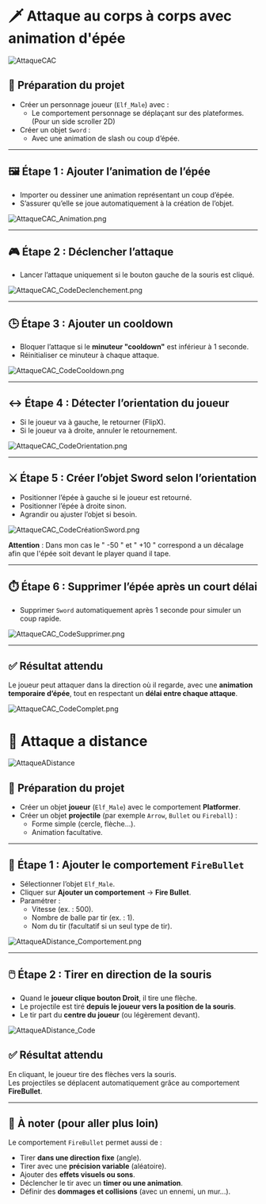 # 🗡️ Attaque au corps à corps avec animation d'épée

![AttaqueCAC](Images/AttaqueCAC.png)

## 🧰 Préparation du projet

- Créer un personnage joueur (`Elf_Male`) avec :
  - Le comportement personnage se déplaçant sur des plateformes. (Pour un side scroller 2D)
- Créer un objet `Sword` :
  - Avec une animation de slash ou coup d’épée.

---

## 🖼️ Étape 1 : Ajouter l’animation de l’épée

- Importer ou dessiner une animation représentant un coup d’épée.
- S’assurer qu’elle se joue automatiquement à la création de l’objet.

![AttaqueCAC_Animation.png](Images/AttaqueCAC_Animation.png)

---

## 🎮 Étape 2 : Déclencher l’attaque

- Lancer l’attaque uniquement si le bouton gauche de la souris est cliqué.

![AttaqueCAC_CodeDeclenchement.png](Images/AttaqueCAC_CodeDeclenchement.png)

---

## 🕒 Étape 3 : Ajouter un cooldown

- Bloquer l’attaque si le **minuteur "cooldown"** est inférieur à 1 seconde.
- Réinitialiser ce minuteur à chaque attaque.

![AttaqueCAC_CodeCooldown.png](Images/AttaqueCAC_CodeCooldown.png)

---

## ↔️ Étape 4 : Détecter l’orientation du joueur

- Si le joueur va à gauche, le retourner (FlipX).
- Si le joueur va à droite, annuler le retournement.

![AttaqueCAC_CodeOrientation.png](Images/AttaqueCAC_CodeOrientation.png)

---

## ⚔️ Étape 5 : Créer l’objet Sword selon l’orientation

- Positionner l’épée à gauche si le joueur est retourné.
- Positionner l’épée à droite sinon.
- Agrandir ou ajuster l’objet si besoin.

![AttaqueCAC_CodeCréationSword.png](Images/AttaqueCAC_CodeCréationSword.png)

**Attention** :  Dans mon cas le " -50 " et " +10 " correspond a un décalage afin que l'épée soit devant le player quand il tape.

---

## ⏱️ Étape 6 : Supprimer l’épée après un court délai

- Supprimer `Sword` automatiquement après 1 seconde pour simuler un coup rapide.

![AttaqueCAC_CodeSupprimer.png](Images/AttaqueCAC_CodeSupprimer.png)

---

## ✅ Résultat attendu

Le joueur peut attaquer dans la direction où il regarde, avec une **animation temporaire d’épée**, tout en respectant un **délai entre chaque attaque**.

![AttaqueCAC_CodeComplet.png](Images/AttaqueCAC_CodeComplet.png)

# 🎯 Attaque a distance

![AttaqueADistance](Images/AttaqueADistance.png)

## 🧰 Préparation du projet

- Créer un objet **joueur** (`Elf_Male`) avec le comportement **Platformer**.
- Créer un objet **projectile** (par exemple `Arrow`, `Bullet` ou `Fireball`) :
  - Forme simple (cercle, flèche…).
  - Animation facultative.

---

## 🔫 Étape 1 : Ajouter le comportement `FireBullet`

- Sélectionner l’objet `Elf_Male`.
- Cliquer sur **Ajouter un comportement** → **Fire Bullet**.
- Paramétrer :
  - Vitesse (ex. : 500).
  - Nombre de balle par tir (ex. : 1).
  - Nom du tir (facultatif si un seul type de tir).

![AttaqueADistance_Comportement.png](Images/AttaqueADistance_Comportement.png)

---

## 🖱️ Étape 2 : Tirer en direction de la souris

- Quand le **joueur clique bouton Droit**, il tire une flèche.
- Le projectile est tiré **depuis le joueur vers la position de la souris**.
- Le tir part du **centre du joueur** (ou légèrement devant).

![AttaqueADistance_Code](Images/AttaqueADistance_Code.png)

## ✅ Résultat attendu

En cliquant, le joueur tire des flèches vers la souris.  
Les projectiles se déplacent automatiquement grâce au comportement **FireBullet**.

---

## 🧠 À noter (pour aller plus loin)

Le comportement `FireBullet` permet aussi de :
- Tirer **dans une direction fixe** (angle).
- Tirer avec une **précision variable** (aléatoire).
- Ajouter des **effets visuels ou sons**.
- Déclencher le tir avec un **timer ou une animation**.
- Définir des **dommages et collisions** (avec un ennemi, un mur...).
